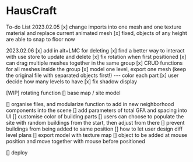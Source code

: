 # HausCraft

To-do List
2023.02.05
[x] change imports into one mesh and one texture material and replace current animated mesh
[x] fixed, objects of any height are able to snap to floor now

2023.02.06
[x] add in alt+LMC for deleting
[x] find a better way to interact with use store to update and delete
[x] fix rotation when first positioned
[x] can drag multiple meshes together in the same group
[x] CRUD functions for all meshes inside the group
[x] model one level, export one mesh (keep the original file with separated objects first!) --- color each part
[x] user decide how many levels to have
[x] fix shadow display

[WIP] rotating function
[] base map / site model

[] organise files, and modularize function to add in new neighborhood components into the scene
[] add parameters of total GFA and spacing into UI
[] customise color of building parts
[] users can choose to populate the site with random buildings from the start, then adjust from there
[] prevent buildings from being added to same position
[] how to let user design diff level plans
[] export model with texture map
[] object to be added at mouse position and move together with mouse before positioned

[] deploy
